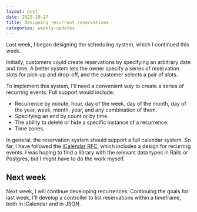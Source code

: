 ```yaml
---
layout: post
date: 2025-10-17
title: Designing recurrent reservations
categories: weekly-updates
---
```


Last week, I began designing the scheduling system, which I continued this week. 

Initially, customers could create reservations by specifying an arbitrary date
and time. A better system lets the owner specify a series of reservation slots
for pick-up and drop-off, and the customer selects a pair of slots.

To implement this system, I'll need a convenient way to create a series of
recurring events. Full support would include:
* Recurrence by minute, hour, day of the week, day of the month, day of the
  year, week, month, year, and any combination of them.
* Specifying an end by count or by time.
* The ability to delete or hide a specific instance of a recurrence.
* Time zones.

In general, the reservation system should support a full calendar system. So
far, I have followed the [iCalendar
RFC](https://www.rfc-editor.org/rfc/rfc5545), which includes a design for
recurring events. I was hoping to find a library with the relevant data types in
Rails or Postgres, but I might have to do the work myself.

## Next week

Next week, I will continue developing recurrences. Continuing the goals for last
week, I'll develop a controller to list reservations within a timeframe, both in
iCalendar and in JSON.

